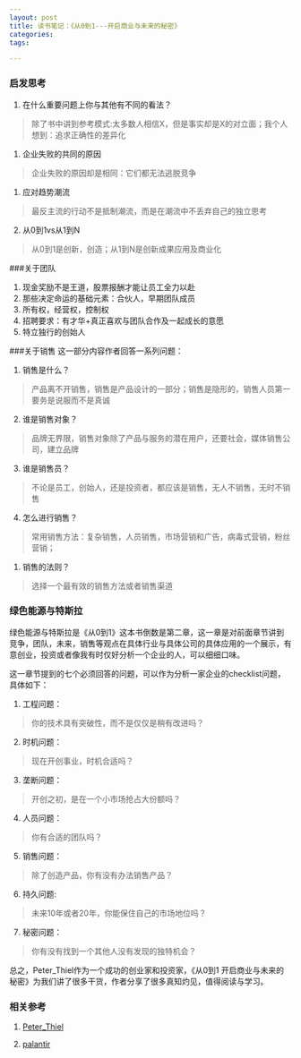 ```yaml
---
layout: post
title: 读书笔记：《从0到1---开启商业与未来的秘密》
categories:
tags:

---
```

###  启发思考
1. 在什么重要问题上你与其他有不同的看法？
>除了书中讲到参考模式:太多数人相信X，但是事实却是X的对立面；我个人想到：追求正确性的差异化

1. 企业失败的共同的原因
>企业失败的原因却是相同：它们都无法逃脱竞争

1. 应对趋势潮流
>最反主流的行动不是抵制潮流，而是在潮流中不丢弃自己的独立思考 

2. 从0到1vs从1到N 
>从0到1是创新，创造；从1到N是创新成果应用及商业化

###关于团队 
1. 现金奖励不是王道，股票报酬才能让员工全力以赴
2. 那些决定命运的基础元素：合伙人，早期团队成员
3. 所有权，经营权，控制权
4. 招聘要求：有才华+真正喜欢与团队合作及一起成长的意愿
5. 特立独行的创始人

###关于销售 
这一部分内容作者回答一系列问题：

1. 销售是什么？
>产品离不开销售，销售是产品设计的一部分；销售是隐形的，销售人员第一要务是说服而不是真诚

2. 谁是销售对象？
> 品牌无界限，销售对象除了产品与服务的潜在用户，还要社会，媒体销售公司，建立品牌

3. 谁是销售员？
>不论是员工，创始人，还是投资者，都应该是销售，无人不销售，无时不销售

4. 怎么进行销售？
>常用销售方法：复杂销售，人员销售，市场营销和广告，病毒式营销，粉丝营销；

1. 销售的法则？
> 选择一个最有效的销售方法或者销售渠道

### 绿色能源与特斯拉

绿色能源与特斯拉是《从0到1》这本书倒数是第二章，这一章是对前面章节讲到竞争，团队，未来，销售等观点在具体行业与具体公司的具体应用的一个展示，有意创业，投资或者像我有时仅好分析一个企业的人，可以细细口味。

这一章节提到的七个必须回答的问题，可以作为分析一家企业的checklist问题，具体如下：

1. 工程问题：
> 你的技术具有突破性，而不是仅仅是稍有改进吗？

2. 时机问题：
> 现在开创事业，时机合适吗？

3. 垄断问题：
>开创之初，是在一个小市场抢占大份额吗？

4. 人员问题：
> 你有合适的团队吗？

5. 销售问题：
> 除了创造产品，你有没有办法销售产品？

6. 持久问题:
> 未来10年或者20年，你能保住自己的市场地位吗？

7. 秘密问题：
> 你有没有找到一个其他人没有发现的独特机会？


总之，Peter_Thiel作为一个成功的创业家和投资家，《从0到1 开启商业与未来的秘密》为我们讲了很多干货，作者分享了很多真知灼见，值得阅读与学习。


### 相关参考 


1. [Peter_Thiel](https://en.wikipedia.org/wiki/Peter_Thiel)


1. [palantir](https://www.palantir.com)



